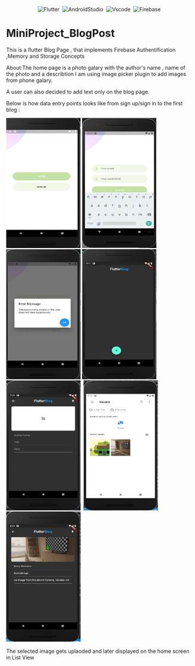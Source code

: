 <div id="header" align="center">
<img src="https://cdn-images-1.medium.com/max/1200/1*5-aoK8IBmXve5whBQM90GA.png" title="Flutter" alt="Flutter" width="60" height="60"/>&nbsp;
 <img src="https://upload.wikimedia.org/wikipedia/commons/thumb/9/95/Android_Studio_Icon_3.6.svg/1900px-Android_Studio_Icon_3.6.svg.png" title=" AndroidStudio" alt="AndroidStudio" width="60" height="60"/>&nbsp;
<img src="https://upload.wikimedia.org/wikipedia/commons/thumb/9/9a/Visual_Studio_Code_1.35_icon.svg/2048px-Visual_Studio_Code_1.35_icon.svg.png" title="VScode" alt="Vscode" width="60" height="60"/>&nbsp;
<img src="https://w7.pngwing.com/pngs/398/821/png-transparent-firebase-google-google-i-o-icon.png" title="Firebase" alt="Firebase" width="60" height="60"/>&nbsp;
 
  </div>
  
# MiniProject_BlogPost
This is a flutter Blog Page , that implements Firebase Authentification ,Memory and Storage Concepts

<div>
<p> About:The home page is a photo galary with the author's name , name of the photo and a describtion 
I am using image picker plugin to add images from phone galary. </p>
<p> A user can also decided to add text only on the blog page. </P>

<p>Below is how data entry points looks like from sign up/sign in  to the first blog :</p>
<img src="https://github.com/WahomeKezia/Assets/blob/main/home.png" title="Image" alt="Image" width="200" height="350"/>
<img src="https://github.com/WahomeKezia/Assets/blob/main/Credentials.png" title="Image" alt="Image" width="200" height="350"/>
<img src="https://github.com/WahomeKezia/Assets/blob/main/InvalidCredentials.png" title="Image" alt="Image" width="200" height="350"/>
<img src="https://github.com/WahomeKezia/Assets/blob/main/BlogInit.png" title="Image" alt="Image" width="200" height="350"/>
<img src="https://github.com/WahomeKezia/Assets/blob/main/Screenshot%202023-03-26%20151210.png" title="Entry" alt="Entry" width="200" height="350"/>&nbsp;
<img src="https://github.com/WahomeKezia/Assets/blob/main/OpensGalary.png" title="Galary" alt="Galary"  width="200" height="350"/>
<img src="https://github.com/WahomeKezia/Assets/blob/main/Screenshot%202023-03-26%20151505.png" title="Image" alt="Image" width="200" height="350"/>
  
</div>

The selected image gets uplaoded and later displayed on the home screen in List View

